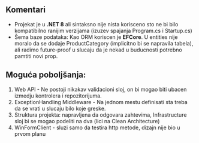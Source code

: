 ## Komentari

 - Projekat je u **.NET 8** ali sintaksno nije nista korisceno sto ne bi
   bilo kompatibilno ranijim verzijama (izuzev spajanja Program.cs i
   Startup.cs)
 - Šema baze podataka: Kao ORM koriscen je **EFCore**. U entities nije
   moralo da se dodaje ProductCategory (implicitno bi se napravila
   tabela), ali radimo future-proof u slucaju da je nekad u buducnosti
   potrebno pamtiti novi prop.

## Moguća poboljšanja:

 1. Web API - Ne postoji nikakav validacioni sloj, on bi mogao biti
    ubacen izmedju kontrolera i repozitorijuma.
 2. ExceptionHandling Middleware - Na jednom mestu definisati sta treba
    da se vrati u slucaju bilo koje greske.
 3. Struktura projekta: napravljena da odgovara zahtevima,
    Infrastructure sloj bi se mogao podeliti na dva (lici na Clean
    Architecture)
 4. WinFormClient - sluzi samo da testira http metode, dizajn nije bio u
    prvom planu